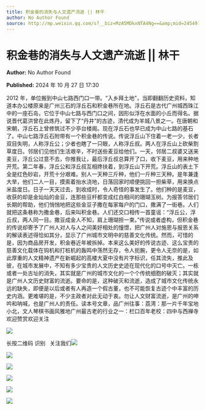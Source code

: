 ```yaml
---
title: 积金巷的消失与人文遗产流逝 || 林干
author: No Author Found
source: http://mp.weixin.qq.com/s?__biz=MzA5MDkxNTA4Ng==&amp;mid=2454916100&amp;idx=1&amp;sn=7c1b0fc1498e5872a222f666bdca474a&amp;chksm=87a3c465b0d44d732d0780ccae2c58764279a0097ec82483e6a1e5068be8921f9151b3e4ce2c#rd
---
```


# 积金巷的消失与人文遗产流逝 || 林干

**Author:** No Author Found

**Published:** 2024 年 10 月 27 日 17:30

2012 年，单位搬到中山七路西门口一带。“入乡拜土地”，当即翻翻历史资料，知道本办公楼原来是广州三石的浮丘石和积金巷所在地。浮丘石是古代广州城西珠江中的一座石岛，它位于中山七路与西门口之间，因形似浮在水面的小丘而得名。据说晋代葛洪曾在此炼丹，留下了“丹井”的古迹，清代成为羊城八景之一。在唐朝和宋朝，浮丘石上曾修筑过不少亭台楼阁。现在浮丘石也早已成为中山七路的基石了。中山七路浮丘石附带有一个积金巷的传说。传说浮丘山下住着一老一少，长者双目失明，人称浮丘公；少者也瞎了一只眼，人称浮丘叔。两人在浮丘山上砍柴割草度日。邻居们见他们生活艰辛，不时送些麦豆给他们。一天，邻居二叔婆又送来麦豆，浮丘公过意不去，你推我让，最后浮丘叔总算开了口，收下麦豆，用来种地开荒。第二年春，浮丘公和浮丘叔互相搀扶着，到浮丘山下开荒。浮丘山的表土下全是红色砂岩，开荒十分艰难。别人一天种三斤种，他们一斤种三天种。是年兼逢大旱，他们二人一目，摸索着抬水浇地，日落回家时顺便挑回一担柴草，用来换点米盐度日。日子一天天过去，到收成时，令人奇怪的事发生了。他们种的是麦豆，收获的却是金灿灿的金豆，连那些豆杆都变成红白相间的珊瑚玉树。为报答邻居们长期的帮助，他们悄悄地把这些金豆子撒在每家每户的门口，撒满了一街巷。人们就把这条巷称为撒金巷，后来叫积金巷。人们还交口相传一首童谣：“浮丘公，浮丘叔，两人同一目。撒豆成金人不知，肩上珊瑚担一束。”传说或者虚构，但积金巷的传说却寄予了广州人对人与人之间美好相处的憧憬，把广州人对施恩与报恩关系的解读表述得恰如其分，显示了广州城市文明中的慈善文化传统。然而，可惜的是，因为商品房开发，积金巷近年被拆掉。本来这么美好的传说古迹、这么宝贵的慈善文化载体在钩机和打桩机的轰鸣中荡然无存，令人扼腕，更令人无奈的是，如此厚重的人文精神遗产在新崛起的高楼大夏中没有片字标识，任其流失，推此及彼，在城市发展中，不知有多少宝贵的人文历史史迹在现代化的口号中灭亡。一栋或者一处古址的消失，其实就是广州的城市文化的一个个传统细胞的破灭；其实就是广州人文历史财富的流逝。要命的是，这种破灭和流逝，造成了城市文化传统永远的缺失，即便是以后或者有人再造一个假古董，也不可能恢复古迹个中丰富的历史内涵。更难堪的是，不少主政者对此无动于衷。勿让人文财富流逝，是广州的呻吟和呐喊，也是广州人的责任。读本号文章，品广州往事：荔湾：那一片千年宝地小北，文人琴棋书画风雅地广州最古老的行业之一：栏口百年老校：四中与西禅寺欢迎赞赏欢迎关注

![](https://mmbiz.qpic.cn/mmbiz_gif/Ljib4So7yuWjqp7ibVoRPAdAvoyUcCwvCPol6vgOY0SiacN850YPHMOib9oMz5qGUKb1Io9mmAMgAWBD82OKpXYt9A/640?wx_fmt=gif&from=appmsg)

长按二维码 识别   关注我们![](https://mmbiz.qpic.cn/mmbiz_jpg/PJWG74pLsMaYvKKBjed0PAJYNMYGYZzCDQhsupxPNjmOLO4hGZUHHtnC3Em63IHMNET4KLA9PtNIx26dqvJibTg/640?from=appmsg)

![](https://mmbiz.qpic.cn/mmbiz_jpg/PJWG74pLsMaYvKKBjed0PAJYNMYGYZzCyJ44DicxPZB182fsYNUKZERsx0ibRGcWo5M50gsicvQFjV5jNvwjEPIJQ/640?from=appmsg)

![](https://mmbiz.qpic.cn/mmbiz_gif/Ljib4So7yuWgTRnJNwP3C2KVXxnyG3rBYtxthWEBawLYghHUOoSnzgUNIepwBNndPmL463dmzCVlkTiaib20NAL6Q/640?wx_fmt=gif&from=appmsg)

![](https://mmbiz.qpic.cn/mmbiz_jpg/PJWG74pLsMZickoqriacfLOn0OaCGRcJBj30Jxmt7p8bjtY9aG11S2MRJpdx8pNHiaiaskJ0DpaddLeLiamX4g57wrQ/640?wx_fmt=jpeg)

![](https://mmbiz.qpic.cn/mmbiz_gif/fgnkxfGnnkS1Lbic0T0Bgibp0J1vhQJ7rCaUWCiccY1he4tZib7iaUCqhy7pzH0y3u4FVQN7whcwrajK9jicg3BgjF1Q/640?wx_fmt=gif&tp=webp&wxfrom=5&wx_lazy=1)

![](https://mmbiz.qpic.cn/mmbiz_jpg/PJWG74pLsMaozLudXOzRblBbJLge0Cicrs08tBnq19cGoN0iacXkFnwOiaiaricDicxGzQZsSSZJMHYB9G7FUAlqCzvw/640?tp=webp&wxfrom=5&wx_lazy=1&wx_co=1&wx_fmt=other)
